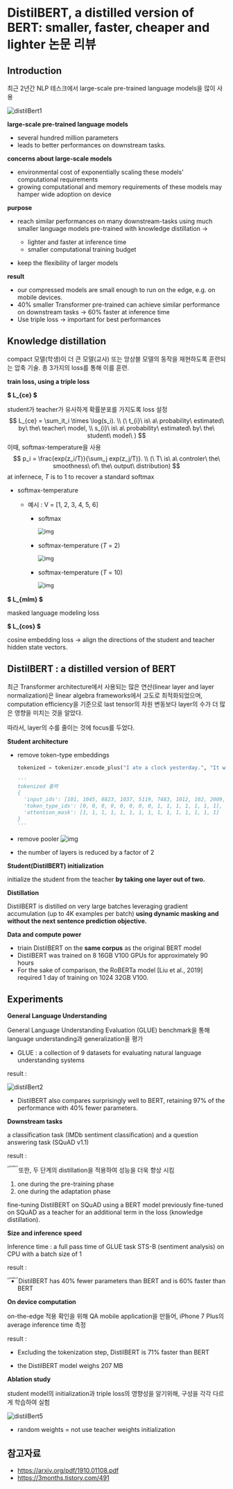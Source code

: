 # DistilBERT, a distilled version of BERT: smaller, faster, cheaper and lighter 논문 리뷰



## Introduction

최근 2년간 NLP 테스크에서 large-scale pre-trained language models을 많이 사용

![distilBert1](https://raw.githubusercontent.com/my-romance/NLP/master/pic/distilBert1.png)



**large-scale pre-trained language models**

- several hundred million parameters
- leads to better performances on downstream tasks.



**concerns about large-scale models**

- environmental cost of exponentially scaling these models’ computational requirements
- growing computational and memory requirements of these models may hamper wide adoption on device



**purpose**

- reach similar performances on many downstream-tasks using much smaller language models pre-trained with knowledge distillation →

  - lighter and faster at inference time
  - smaller computational training budget

- keep the flexibility of larger models

  

**result**

- our compressed models are small enough to run on the edge, e.g. on mobile devices.
- 40% smaller Transformer pre-trained can achieve similar performance on downstream tasks -> 60% faster at inference time
- Use triple loss → important for best performances



## Knowledge distillation

compact 모델(학생)이 더 큰 모델(교사) 또는 앙상블 모델의 동작을 재현하도록 훈련되는 압축 기술.
총 3가지의 loss를 통해 이를 훈련.

 

**train loss, using a triple loss** 

**$ L_{ce} $**

student가 teacher가 유사하게 확률분포를 가지도록 loss 설정
$$
L_{ce} = \sum_it_i \times \log(s_i). \\
(\ t_{i}\ is\ a\ probability\ estimated\ by\ the\ teacher\ model, \\
s_{i}\ is\ a\ probability\ estimated\ by\ the\ student\ model\ )
$$
이때, softmax-temperature을 사용
$$
p_i = \frac{exp(z_i/T)}{\sum_j exp(z_j/T)}. \\
(\ T\ is\ a\ controler\ the\ smoothness\ of\ the\ output\ distribution)
$$
at infernece, $T$ is to 1 to recover a standard softmax 



- softmax-temperature

  - 예시 : V = [1, 2, 3, 4, 5, 6]

    - softmax

      <img src="https://t1.daumcdn.net/cfile/tistory/999CD3435DCE569E1D" alt="img" style="zoom:90%;" align='left' />
      <br>

    - softmax-temperature ($T$ = 2)

      <img src="https://t1.daumcdn.net/cfile/tistory/998A48435DCE569E14" alt="img" style="zoom:90%;" align='left'/>
      <br>

    - softmax-temperature ($T$ = 10)

      <img src="https://t1.daumcdn.net/cfile/tistory/99DCEB435DCE569F24" alt="img" style="zoom:90%;" align='left'/>
       <br>

    

**$ L_{mlm} $**

masked language modeling loss

**$ L_{cos} $** 

cosine embedding loss → align the directions of the student and teacher hidden state vectors.



## DistilBERT : a distilled version of BERT

최근 Transformer architecture에서 사용되는 많은 연산(linear layer and layer normalization)은 linear algebra frameworks에서 고도로 최적화되었으며, computation efficiency을 기준으로 last tensor의 차원 변동보다 layer의 수가 더 많은 영향을 미치는 것을 알았다.

따라서, layer의 수를 줄이는 것에 focus를 두었다.

**Student architecture**

- remove token-type embeddings

  ```python
  tokenized = tokenizer.encode_plus("I ate a clock yesterday.", "It was very time consuming.")
  
  '''
  tokenized 출력
  {
  	'input_ids': [101, 1045, 8823, 1037, 5119, 7483, 1012, 102, 2009, 2001, 2200, 2051, 15077, 1012, 102],
   	'token_type_ids': [0, 0, 0, 0, 0, 0, 0, 0, 1, 1, 1, 1, 1, 1, 1],
  	'attention_mask': [1, 1, 1, 1, 1, 1, 1, 1, 1, 1, 1, 1, 1, 1, 1]
  }
  '''
  ```

- remove pooler
  ![img](http://freesearch.pe.kr/wp-content/uploads/Screenshot_2019-04-20-1810-04805-pdf.png)

- the number of layers is reduced by a factor of 2



**Student(DistilBERT) initialization**

initialize the student from the teacher **by taking one layer out of two.**



**Distillation**

DistilBERT is distilled on very large batches leveraging gradient accumulation (up to 4K examples per batch) **using dynamic masking and without the next sentence prediction objective.**



**Data and compute power**

- triain DistilBERT on the **same corpus** as the original BERT model
- DistilBERT was trained on 8 16GB V100 GPUs for approximately 90 hours
- For the sake of comparison, the RoBERTa model [Liu et al., 2019] required 1 day of training on 1024 32GB V100.




## Experiments

**General Language Understanding**

General Language Understanding Evaluation (GLUE) benchmark을 통해 language understanding과 generalization을 평가

- GLUE : a collection of 9 datasets for evaluating natural language understanding systems



result :

![distilBert2](https://raw.githubusercontent.com/my-romance/NLP/master/pic/distilBert2.png)

- DistilBERT also compares surprisingly well to BERT, retaining 97% of the performance with 40% fewer parameters.



**Downstream tasks**

 a classification task (IMDb sentiment classification) and a question answering task (SQuAD v1.1)

result : 

<img src="https://raw.githubusercontent.com/my-romance/NLP/master/pic/distilBert3.png" alt="distilBert3" style="zoom:30%;" align="left"/>



또한, 두 단계의 distillation을 적용하여 성능을 더욱 향상 시킴

1. one during the pre-training phase
2. one during the adaptation phase

fine-tuning DistilBERT on SQuAD using a BERT model previously fine-tuned on SQuAD as a teacher for an additional term in the loss (knowledge distillation).



**Size and inference speed**

Inference time : a full pass time of GLUE task STS-B (sentiment analysis) on CPU with a batch size of 1

result : 

<img src="https://raw.githubusercontent.com/my-romance/NLP/master/pic/distilBert4.png" alt="distilBert4" style="zoom:30%;" align="left"/>

- DistilBERT has 40% fewer parameters than BERT and is 60% faster than BERT



**On device computation**

on-the-edge 적용 확인을 위해 QA mobile application을 만들어, iPhone 7 Plus의 average inference time 측정

result :

- Excluding the tokenization step, DistilBERT is 71% faster than BERT

- the DistilBERT model weighs 207 MB



**Ablation study**

student model의 initialization과 triple loss의 영향성을 알기위해, 구성을 각각 다르게 학습하여 실험

![distilBert5](https://raw.githubusercontent.com/my-romance/NLP/master/pic/distilBert5.png)

- random weights = not use teacher weights initialization



## 참고자료

- https://arxiv.org/pdf/1910.01108.pdf
- https://3months.tistory.com/491

